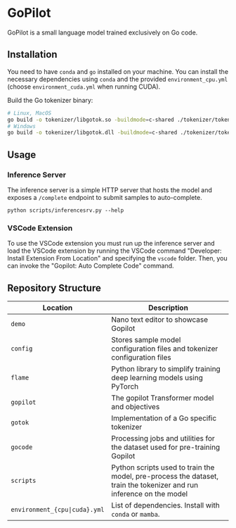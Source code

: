 # GoPilot

GoPilot is a small language model trained exclusively on Go code.

## Installation

You need to have `conda` and `go` installed on your machine. You can install the necessary dependencies using `conda` and the provided `environment_cpu.yml` (choose `environment_cuda.yml` when running CUDA).

Build the Go tokenizer binary:

```bash
# Linux, MacOS
go build -o tokenizer/libgotok.so -buildmode=c-shared ./tokenizer/tokenizer.go
# Windows
go build -o tokenizer/libgotok.dll -buildmode=c-shared ./tokenizer/tokenizer.go
```

## Usage

### Inference Server

The inference server is a simple HTTP server that hosts the model and exposes a `/complete` endpoint to submit samples to auto-complete.

```
python scripts/inferencesrv.py --help
```

### VSCode Extension

To use the VSCode extension you must run up the inference server and load the VSCode extension by running the VSCode command "Developer: Install Extension From Location" and specifying the `vscode` folder. Then, you can invoke the "Gopilot: Auto Complete Code" command.

## Repository Structure

| Location                      | Description                                                                                                         |
| ----------------------------- | ------------------------------------------------------------------------------------------------------------------- |
| `demo`                        | Nano text editor to showcase Gopilot                                                                                |
| `config`                      | Stores sample model configuration files and tokenizer configuration files                                           |
| `flame`                       | Python library to simplify training deep learning models using PyTorch                                              |
| `gopilot`                     | The gopilot Transformer model and objectives                                                                        |
| `gotok`                       | Implementation of a Go specific tokenizer                                                                           |
| `gocode`                      | Processing jobs and utilities for the dataset used for pre-training Gopilot                                         |
| `scripts`                     | Python scripts used to train the model, pre-process the dataset, train the tokenizer and run inference on the model |
| `environment_{cpu\|cuda}.yml` | List of dependencies. Install with `conda` or `mamba`.                                                              |
